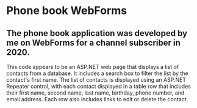 # Phone book WebForms
## The phone book application was developed by me on WebForms for a channel subscriber in 2020.

This code appears to be an ASP.NET web page that displays a list of contacts from a database. It includes a search box to filter the list by the contact's first name. The list of contacts is displayed using an ASP.NET Repeater control, with each contact displayed in a table row that includes their first name, second name, last name, birthday, phone number, and email address. Each row also includes links to edit or delete the contact.
